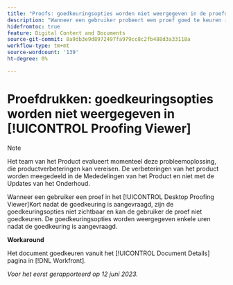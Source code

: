 ```yaml
---
title: "Proofs: goedkeuringsopties worden niet weergegeven in de proefdrukweergave"
description: "Wanneer een gebruiker probeert een proef goed te keuren in de Desktop Proofing Viewer, kort nadat de goedkeuring is aangevraagd, zijn de goedkeuringsopties niet zichtbaar en kan de gebruiker de proef niet goedkeuren. De goedkeuringsopties worden weergegeven enkele uren nadat de goedkeuring is aangevraagd."
hidefromtoc: true
feature: Digital Content and Documents
source-git-commit: 8a9db3e9d8972497fa979cc8c2fb488d3a33118a
workflow-type: tm+mt
source-wordcount: '139'
ht-degree: 0%

---
```



# Proefdrukken: goedkeuringsopties worden niet weergegeven in [!UICONTROL Proofing Viewer]

>[!NOTE]
>
>Het team van het Product evalueert momenteel deze probleemoplossing, die productverbeteringen kan vereisen. De verbeteringen van het product worden meegedeeld in de Mededelingen van het Product en niet met de Updates van het Onderhoud.

Wanneer een gebruiker een proef in het [!UICONTROL Desktop Proofing Viewer]Kort nadat de goedkeuring is aangevraagd, zijn de goedkeuringsopties niet zichtbaar en kan de gebruiker de proef niet goedkeuren. De goedkeuringsopties worden weergegeven enkele uren nadat de goedkeuring is aangevraagd.

**Workaround**

Het document goedkeuren vanuit het [!UICONTROL Document Details] pagina in [!DNL Workfront].

_Voor het eerst gerapporteerd op 12 juni 2023._

